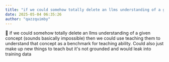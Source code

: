 ```yaml
---
title: "if we could somehow totally delete an llms understanding of a given concept  sounds basically"
date: 2025-05-04 06:35:26
author: "qazzquimby"
---
```


💭 if we could somehow totally delete an llms understanding of a given concept (sounds basically impossible) then we could use teaching them to understand that concept as a benchmark for teaching ability. Could also just make up new things to teach but it's not grounded and would leak into training data